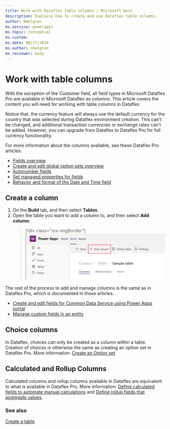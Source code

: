 ```yaml
---
title: Work with Dataflex table columns | Microsoft Docs
description: Explains how to create and use Dataflex table columns.
author: NHelgren
ms.service: powerapps
ms.topic: conceptual
ms.custom: 
ms.date: 08/17/2020
ms.author: nhelgren
ms.reviewer: matp
---
```


# Work with table columns

With the exception of the Customer field, all field types in Microsoft Dataflex Pro are available in Microsoft Dataflex as *columns*. This article covers the content you will need for working with table columns in Dataflex.

Notice that, the currency feature will always use the default currency for the country that was selected during Dataflex environment creation. This can’t be changed, and additional transaction currencies or exchange rates can’t be added. However, you can upgrade from Dataflex to Dataflex Pro for full currency functionality.

For more information about the columns available, see these Dataflex Pro articles:
- [Fields overview](../maker/common-data-service/fields-overview.md)
- [Create and edit global option sets overview](../maker/common-data-service/create-edit-global-option-sets.md)
- [Autonumber fields](../maker/common-data-service/autonumber-fields.md)
- [Set managed properties for fields](../maker/common-data-service/set-managed-properties-for-field.md)
- [Behavior and format of the Date and Time field](../maker/common-data-service/behavior-format-date-time-field.md)

## Create a column
1. On the **Build** tab, and then select **Tables**. 
2. Open the table you want to add a column to, and then select **Add column**.
    > [!div class="mx-imgBorder"] 
    > ![Create a table column](media/create-table-column.png)

The rest of the process to add and manage columns is the same as in Dataflex Pro, which is documented in these articles.
- [Create and edit fields for Common Data Service using Power Apps portal](../maker/common-data-service/create-edit-field-portal.md)
- [Manage custom fields in an entity](../maker/common-data-service/data-platform-manage-fields.md)

## Choice columns
In Dataflex, choices can only be created as a column within a table. Creation of choices is otherwise the same as creating an option set in Dataflex Pro. More information: [Create an Option set](../maker/common-data-service/custom-picklists.md)

## Calculated and Rollup Columns
Calculated columns and rollup columns available in Dataflex are equivalent to what is available in Dataflex Pro. More information: [Define calculated fields to automate manual calculations](../maker/common-data-service/define-calculated-fields.md) and [Define rollup fields that aggregate values](../maker/common-data-service/define-rollup-fields.md).


### See also
[Create a table](create-table.md)